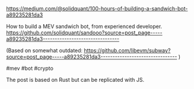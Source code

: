 https://medium.com/@solidquant/100-hours-of-building-a-sandwich-bot-a89235281da3

How to build a MEV sandwich bot, from experienced developer.
https://github.com/solidquant/sandooo?source=post_page-----a89235281da3--------------------------------


(Based on somewhat outdated: https://github.com/libevm/subway?source=post_page-----a89235281da3-------------------------------- )

#mev #bot #crypto 

The post is based on Rust but can be replicated with JS.